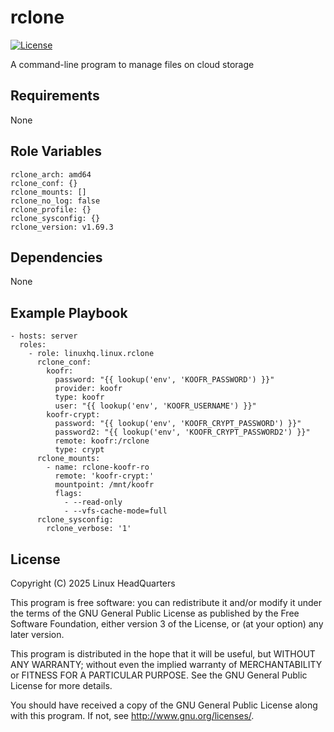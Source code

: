 # rclone

[![License](https://img.shields.io/badge/license-GPLv3-lightgreen)](https://www.gnu.org/licenses/gpl-3.0.en.html#license-text)

A command-line program to manage files on cloud storage

## Requirements

None

## Role Variables

    rclone_arch: amd64
    rclone_conf: {}
    rclone_mounts: []
    rclone_no_log: false
    rclone_profile: {}
    rclone_sysconfig: {}
    rclone_version: v1.69.3

## Dependencies

None

## Example Playbook

    - hosts: server
      roles:
        - role: linuxhq.linux.rclone
          rclone_conf:
            koofr:
              password: "{{ lookup('env', 'KOOFR_PASSWORD') }}"
              provider: koofr
              type: koofr
              user: "{{ lookup('env', 'KOOFR_USERNAME') }}"
            koofr-crypt:
              password: "{{ lookup('env', 'KOOFR_CRYPT_PASSWORD') }}"
              password2: "{{ lookup('env', 'KOOFR_CRYPT_PASSWORD2') }}"
              remote: koofr:/rclone
              type: crypt
          rclone_mounts:
            - name: rclone-koofr-ro
              remote: 'koofr-crypt:'
              mountpoint: /mnt/koofr
              flags:
                - --read-only
                - --vfs-cache-mode=full
          rclone_sysconfig:
            rclone_verbose: '1'

## License

Copyright (C) 2025 Linux HeadQuarters

This program is free software: you can redistribute it and/or modify
it under the terms of the GNU General Public License as published by
the Free Software Foundation, either version 3 of the License, or
(at your option) any later version.

This program is distributed in the hope that it will be useful,
but WITHOUT ANY WARRANTY; without even the implied warranty of
MERCHANTABILITY or FITNESS FOR A PARTICULAR PURPOSE. See the
GNU General Public License for more details.

You should have received a copy of the GNU General Public License
along with this program. If not, see <http://www.gnu.org/licenses/>.
